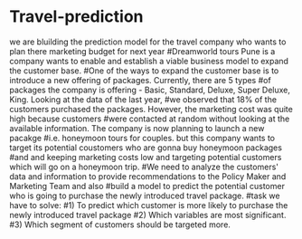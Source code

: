 # Travel-prediction
we are bluilding the prediction model for the travel company who wants to plan there marketing budget for next year 
#Dreamworld tours Pune is a company wants to enable and establish a viable business model to expand the customer base. 
#One of the ways to expand the customer base is to introduce a new offering of packages. Currently, there are 5 types 
#of packages the company is offering - Basic, Standard, Deluxe, Super Deluxe, King. Looking at the data of the last year,
#we observed that 18% of the customers purchased the packages. However, the marketing cost was quite high because customers
#were contacted at random without looking at the available information. The company is now planning to launch a new pacakge 
#i.e. honeymoon tours for couples. but this company wants to target its potential coustomers who are gonna buy honeymoon packages
#and and keeping marketing costs low and targeting  potential customers which will go on a honeymoon trip.
#We need to analyze the customers' data and information to provide recommendations to the Policy Maker and Marketing Team and also 
#build a model to predict the potential customer who is going to purchase the newly introduced travel package.
#task we have to solve:
#1) To predict which customer is more likely to purchase the newly introduced travel package
#2) Which variables are most significant.
#3) Which segment of customers should be targeted more.
